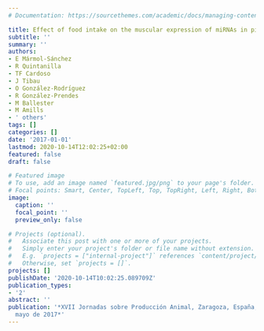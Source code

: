 ```yaml
---
# Documentation: https://sourcethemes.com/academic/docs/managing-content/

title: Effect of food intake on the muscular expression of miRNAs in pigs.
subtitle: ''
summary: ''
authors:
- E Mármol-Sánchez
- R Quintanilla
- TF Cardoso
- J Tibau
- O González-Rodrı́guez
- R González-Prendes
- M Ballester
- M Amills
- ' others'
tags: []
categories: []
date: '2017-01-01'
lastmod: 2020-10-14T12:02:25+02:00
featured: false
draft: false

# Featured image
# To use, add an image named `featured.jpg/png` to your page's folder.
# Focal points: Smart, Center, TopLeft, Top, TopRight, Left, Right, BottomLeft, Bottom, BottomRight.
image:
  caption: ''
  focal_point: ''
  preview_only: false

# Projects (optional).
#   Associate this post with one or more of your projects.
#   Simply enter your project's folder or file name without extension.
#   E.g. `projects = ["internal-project"]` references `content/project/deep-learning/index.md`.
#   Otherwise, set `projects = []`.
projects: []
publishDate: '2020-10-14T10:02:25.089709Z'
publication_types:
- '2'
abstract: ''
publication: '*XVII Jornadas sobre Producción Animal, Zaragoza, España, 30 y 31 de
  mayo de 2017*'
---
```

